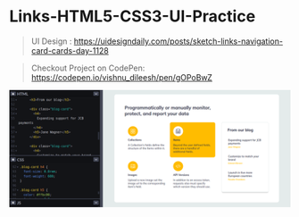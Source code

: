 # Links-HTML5-CSS3-UI-Practice

> UI Design :
https://uidesigndaily.com/posts/sketch-links-navigation-card-cards-day-1128

> Checkout Project on CodePen: https://codepen.io/vishnu_dileesh/pen/gOPoBwZ

![Links CodePen UI Dev Project Screenshot](screenshot-codepen-ui-project.png)
